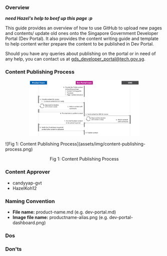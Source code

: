 ### Overview

***need Hazel's help to beef up this page :p***

This guide provides an overview of how to use GitHub to upload new pages and contents/ update old ones onto the Singapore Government Developer Portal (Dev Portal).
It also provides the content writing guide and template to help content writer prepare the content to be published in Dev Portal.

Should you have any queries about publishing on the portal or in need of any help, you can contact us at gds_developer_portal@tech.gov.sg.

### Content Publishing Process

<p align="center"><img src="assets/img/content-publishing-process.png" width="70%" height="70%" alt="Fig 1: Content Publishing Process" /></p>
![Fig 1: Content Publishing Process](assets/img/content-publishing-process.png)
<p align="center">Fig 1: Content Publishing Process</p>



### Content Approver

- candyyap-gvt
- HazelKoh12

### Naming Convention

- **File name:** product-name.md (e.g. dev-portal.md)
- **Image file name:** productname-alias.png (e.g. dev-portal-dashboard.png)

### Dos


### Don'ts


